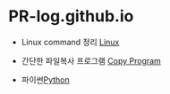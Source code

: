 # PR-log.github.io


- Linux command 정리 [Linux](https://github.com/PR-log/PR-log.github.io/blob/651d798178515cf1d703cd2a1440e488b69a8929/2021/12/22/%EB%A6%AC%EB%88%85%EC%8A%A4%20%EB%AA%85%EB%A0%B9%EC%96%B4.md)

- 간단한 파일복사 프로그램 [Copy Program](https://github.com/PR-log/PR-log.github.io/blob/a00cc8e3dc6bc3a18ed72fabba69456a1aca373d/2021/12/22/26.%20copy%20file)

- 파이썬[Python](Python/Python.md)  
